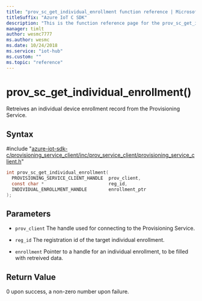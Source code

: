 ```yaml
---                             
title: "prov_sc_get_individual_enrollment function reference | Microsoft Docs" 
titleSuffix: "Azure IoT C SDK"            
description: "This is the function reference page for the prov_sc_get_individual_enrollment() function in the Azure IoT C SDK. This SDK is used with Azure IoT Hub and Azure IoT Hub Device Provisioning Service"            
manager: timlt                 
author: wesmc7777              
ms.author: wesmc               
ms.date: 10/24/2018                    
ms.service: "iot-hub"             
ms.custom: ""                
ms.topic: "reference"        
---                            
```


# prov_sc_get_individual_enrollment()

Retreives an individual device enrollment record from the Provisioning Service.

## Syntax

\#include "[azure-iot-sdk-c/provisioning_service_client/inc/prov_service_client/provisioning_service_client.h](../provisioning-service-client-h.md)"  
```C
int prov_sc_get_individual_enrollment(
  PROVISIONING_SERVICE_CLIENT_HANDLE  prov_client,
  const char *                        reg_id,
  INDIVIDUAL_ENROLLMENT_HANDLE        enrollment_ptr
);
```

## Parameters
* `prov_client` The handle used for connecting to the Provisioning Service. 

* `reg_id` The registration id of the target individual enrollment. 

* `enrollment` Pointer to a handle for an individual enrollment, to be filled with retreived data.

## Return Value
0 upon success, a non-zero number upon failure.

